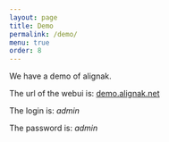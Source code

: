 ```yaml
---
layout: page
title: Demo
permalink: /demo/
menu: true
order: 8
---
```


We have a demo of alignak.

The url of the webui is: <a href="http://demo.alignak.net/" target="_blank">demo.alignak.net</a>

The login is: _admin_

The password is: _admin_

  
 
